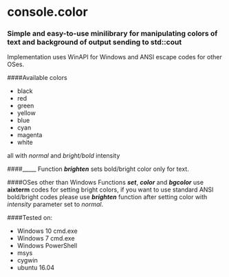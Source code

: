 # console.color

### Simple and easy-to-use minilibrary for manipulating colors of text and background of output sending to std::cout

Implementation uses WinAPI for Windows and ANSI escape codes for other OSes.


####Available colors
* black
* red
* green
* yellow
* blue
* cyan
* magenta
* white

all with _normal_ and _bright/bold_ intensity

####_____
Function **_brighten_** sets bold/bright color only for text.

####OSes other than Windows
Functions **_set_**, **_color_** and **_bgcolor_** use **aixterm** codes for setting bright colors, if you want to use standard ANSI bold/bright codes please use **_brighten_** function after setting color with _intensity_ parameter set to _normal_.


####Tested on:
* Windows 10 cmd.exe
* Windows 7 cmd.exe
* Windows PowerShell
* msys
* cygwin 
* ubuntu 16.04


